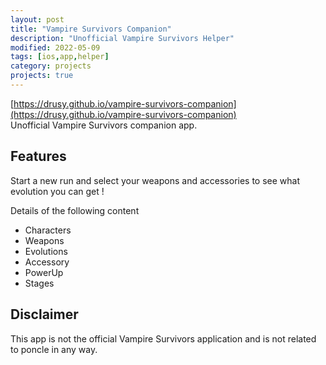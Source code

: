 ```yaml
---
layout: post
title: "Vampire Survivors Companion"
description: "Unofficial Vampire Survivors Helper"
modified: 2022-05-09
tags: [ios,app,helper]
category: projects
projects: true
---
```


[https://drusy.github.io/vampire-survivors-companion](https://drusy.github.io/vampire-survivors-companion)  
Unofficial Vampire Survivors companion app. 
    
## Features

Start a new run and select your weapons and accessories to see what evolution you can get !

Details of the following content
- Characters
- Weapons
- Evolutions
- Accessory
- PowerUp
- Stages 

## Disclaimer

This app is not the official Vampire Survivors application and is not related to poncle in any way.